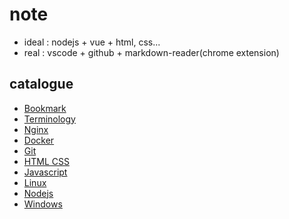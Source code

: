 # note

- ideal : nodejs + vue + html, css...
- real  : vscode + github + markdown-reader(chrome extension)

## catalogue

- [Bookmark](./note/bookmark.md)
- [Terminology](./note/terminology.md)
- [Nginx](./note/nginx/index.md)
- [Docker](./note/docker/index.md)
- [Git](./note/git/index.md)
- [HTML CSS](./note/html_css/index.md)
- [Javascript](./note/js/index.md)
- [Linux](./note/linux/index.md)
- [Nodejs](./note/nodejs/index.md)
- [Windows](./note/windows/index.md)
